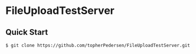 # FileUploadTestServer

## Quick Start

`$ git clone https://github.com/topherPedersen/FileUploadTestServer.git`
